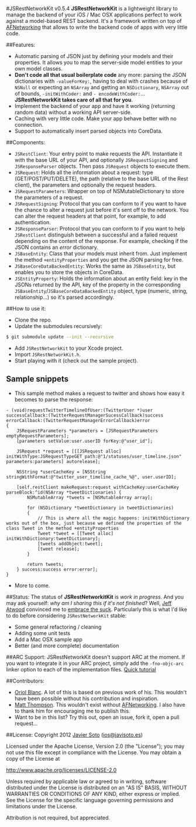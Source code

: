 #JSRestNetworkKit v0.5.4
**JSRestNetworkKit** is a lightweight library to manage the backend of your iOS / Mac OSX applications perfect to work against a model-based REST backend.
It's a framework written on top of [AFNetworking](https://github.com/AFNetworking/AFNetworking) that allows to write the backend code of apps with very little code.

##Features:
- Automatic parsing of JSON just by defining your models and their properties. It allows you to map the server-side model entities to your own model classes.
- **Don't code all that usual boilerplate code** any more: parsing the JSON dictionaries with ```-valueForKey:```, having to deal with crashes because of ```NSNull``` or expecting an ```NSArray``` and getting an ```NSDictionary```, ```NSArray``` out of bounds, ```-initWithCoder:``` and ```- encodeWithCoder:```... **JSRestNetworkKit takes care of all that for you**.
- Implement the backend of your app and have it working (returning random data) without a working API server-side.
- Caching with very little code. Make your app behave better with no connection.
- Support to automatically insert parsed objects into CoreData.

##Components:
- ```JSRestClient```: Your entry point to make requests the API. Instantiate it with the base URL of your API, and optionally ```JSRequestSigning``` and ```JSResponseParser``` objects. Then pass ```JSRequest``` objects to execute them.
- ```JSRequest```: Holds all the information about a request: type (GET/POST/PUT/DELETE), the path (relative to the base URL of the Rest client), the parameters and optionally the request headers.
- ```JSRequestParameters```: Wrapper on top of NSMutableDictionary to store the parameters of a request.
- ```JSRequestSigning```: Protocol that you can conform to if you want to have the chance to alter a request just before it's sent off to the network. You can alter the request headers at that point, for example, to add authentication.
- ```JSResponseParser```: Protocol that you can conform to if you want to help ```JSRestClient``` distinguish between a successful and a failed request depending on the content of the response. For example, checking if the JSON contains an *error* dictionary.
- ```JSBaseEntity```: Class that your models must inherit from. Just implement the method ```+entityProperties``` and you get the JSON parsing for free.
- ```JSBaseCoreDataBackedEntity```: Works the same as ```JSBaseEntity```, but enables you to store the objects in CoreData.
- ```JSEntityProperty```: Holds the information about an entity field: key in the JSONs returned by the API, key of the property in the corresponding ```JSBaseEntity```/```JSBaseCoreDataBackedEntity``` object, type (numeric, string, relationship...) so it's parsed accordingly.

##How to use it:
- Clone the repo.
- Update the submodules recursively:

```bash
$ git submodule update --init --recursive
```
- Add ```JSRestNetworkKit``` to your Xcode project.
- Import ```JSRestNetworkKit.h```.
- Start playing with it (check out the sample project).

## Sample snippets

- This sample method makes a request to twitter and shows how easy it becomes to parse the response:

```objc
- (void)requestTwitterTimelineOfUser:(TwitterUser *)user successCallback:(TwitterRequestManagerSucessCallback)success errorCallback:(TwitterRequestManagerErrorCallback)error
{
    JSRequestParameters *parameters = [JSRequestParameters emptyRequestParameters];
    [parameters setValue:user.userID forKey:@"user_id"];
    
    JSRequest *request = [[[JSRequest alloc] initWithType:JSRequestTypeGET path:@"1/statuses/user_timeline.json" parameters:parameters] autorelease];
    
    NSString *userCacheKey = [NSString stringWithFormat:@"twitter_user_timeline_cache_%@", user.userID];
    
    [self.restClient makeRequest:request withCacheKey:userCacheKey parseBlock:^id(NSArray *tweetDictionaries) {        
		NSMutableArray *tweets = [NSMutableArray array];
        
	    for (NSDictionary *tweetDictionary in tweetDictionaries)
	    {
	        // This is where all the magic happens: initWithDictionary works out of the box, just because we defined the properties of the class Tweet in the method +entityProperties
	        Tweet *tweet = [[Tweet alloc] initWithDictionary:tweetDictionary];
	        [tweets addObject:tweet];
	        [tweet release];
	    }
	    
	    return tweets;
    } success:success error:error];
}
```
- More to come.

##Status:
The status of **JSRestNetworkitKit** is *work in progress*. And you may ask yourself: *why am I sharing this if it's not finished*? Well, [Jeff Atwood](http://www.codinghorror.com/blog/) convinced me to [embrace the suck](http://www.codinghorror.com/blog/2012/05/how-to-stop-sucking-and-be-awesome-instead.html).
Particularly this is what I'd like to do before considering ```JSRestNetworkKit``` stable:
- Some general refactoring / cleaning
- Adding some unit tests
- Add a Mac OSX sample app
- Better (and more complete) documentation

##ARC Support:
JSRestNetworkKit doesn't support ARC at the moment. If you want to integrate it in your ARC project, simply add the ```-fno-objc-arc``` linker option to each of the implementation files. [Quick tutorial](http://maniacdev.com/2012/01/easily-get-non-arc-enabled-open-source-libraries-working-in-arc-enabled-projects/)

##Contributors:
- [Oriol Blanc](https://github.com/oriolblanc). A lot of this is based on previous work of his. This wouldn't have been possible without his contribution and inspiration.
- [Matt Thompson](https://github.com/mattt). This wouldn't exist without [AFNetworking](https://github.com/AFNetworking/AFNetworking). I also have to thank him for encouraging me to publish this.
- Want to be in this list? Try this out, open an issue, fork it, open a pull request...

##License:
Copyright 2012 [Javier Soto](http://twitter.com/javisoto) (ios@javisoto.es)

Licensed under the Apache License, Version 2.0 (the "License");
you may not use this file except in compliance with the License.
You may obtain a copy of the License at

http://www.apache.org/licenses/LICENSE-2.0

Unless required by applicable law or agreed to in writing, software
distributed under the License is distributed on an "AS IS" BASIS,
WITHOUT WARRANTIES OR CONDITIONS OF ANY KIND, either express or implied.
See the License for the specific language governing permissions and
 limitations under the License. 

Attribution is not required, but appreciated.
